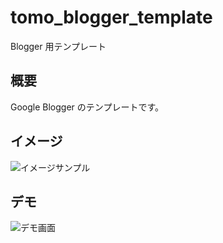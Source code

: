 # tomo_blogger_template

Blogger 用テンプレート

## 概要

Google Blogger のテンプレートです。

## イメージ

![イメージサンプル](https://1.bp.blogspot.com/-8rUYRQK7mW0/YQaLouUK3oI/AAAAAAAAEQg/kw6zIC-o6lkFNhVm5Forl8ZyMMA9qy3ywCLcBGAsYHQ/s1600/web_template_01.png"サンプル")

## デモ

![デモ画面](https://blogstart40.blogspot.com/)
